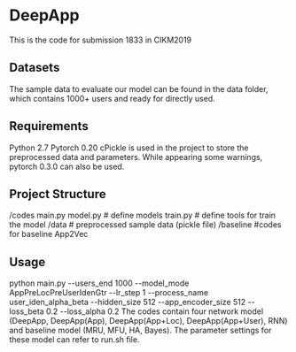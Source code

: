 # DeepApp
This is the code for submission 1833 in CIKM2019

## Datasets
The sample data to evaluate our model can be found in the data folder, which contains 1000+ users and ready for directly used. 

## Requirements
Python 2.7
Pytorch 0.20
cPickle is used in the project to store the preprocessed data and parameters. While appearing some warnings, pytorch 0.3.0 can also be used.

## Project Structure
/codes
main.py
model.py # define models
train.py # define tools for train the model
/data # preprocessed sample data (pickle file)
/baseline #codes for baseline App2Vec


## Usage
python main.py --users_end 1000 --model_mode AppPreLocPreUserIdenGtr --lr_step 1 --process_name user_iden_alpha_beta --hidden_size 512 --app_encoder_size 512 --loss_beta 0.2 --loss_alpha 0.2
The codes contain four network model (DeepApp, DeepApp(App), DeepApp(App+Loc), DeepApp(App+User), RNN) and baseline model (MRU, MFU, HA, Bayes). The parameter settings for these model can refer to run.sh file.
